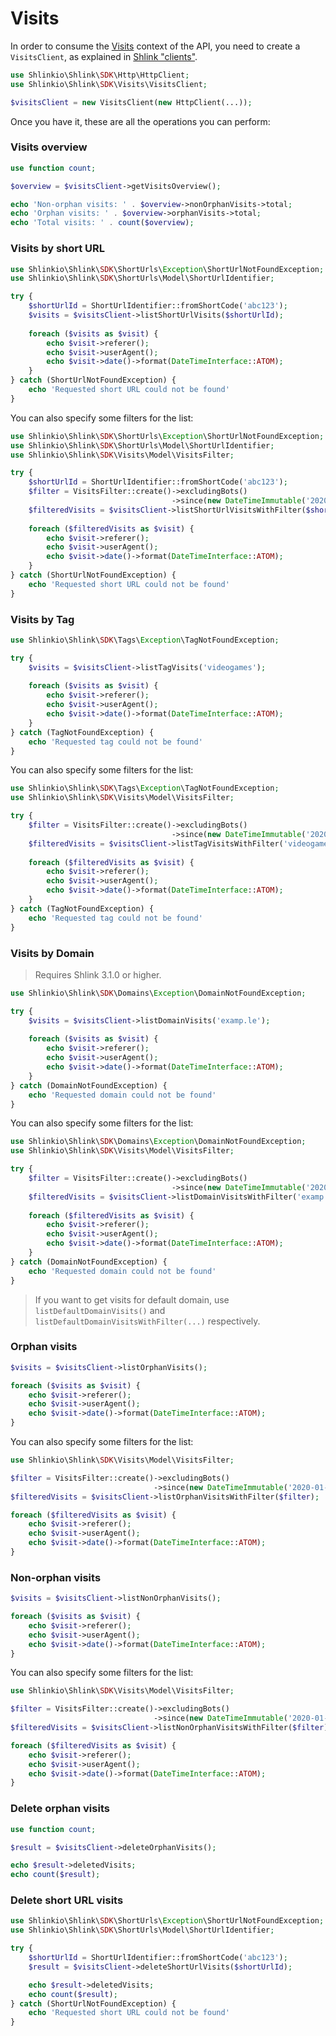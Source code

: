 # Visits

In order to consume the [Visits](https://api-spec.shlink.io/#/Visits) context of the API, you need to create a `VisitsClient`, as explained in [Shlink "clients"](/shlink-clients).

```php
use Shlinkio\Shlink\SDK\Http\HttpClient;
use Shlinkio\Shlink\SDK\Visits\VisitsClient;

$visitsClient = new VisitsClient(new HttpClient(...));
```

Once you have it, these are all the operations you can perform:

### Visits overview

```php
use function count;

$overview = $visitsClient->getVisitsOverview();

echo 'Non-orphan visits: ' . $overview->nonOrphanVisits->total;
echo 'Orphan visits: ' . $overview->orphanVisits->total;
echo 'Total visits: ' . count($overview);
```

### Visits by short URL

```php
use Shlinkio\Shlink\SDK\ShortUrls\Exception\ShortUrlNotFoundException;
use Shlinkio\Shlink\SDK\ShortUrls\Model\ShortUrlIdentifier;

try {
    $shortUrlId = ShortUrlIdentifier::fromShortCode('abc123');
    $visits = $visitsClient->listShortUrlVisits($shortUrlId);
    
    foreach ($visits as $visit) {
        echo $visit->referer();
        echo $visit->userAgent();
        echo $visit->date()->format(DateTimeInterface::ATOM);
    }
} catch (ShortUrlNotFoundException) {
    echo 'Requested short URL could not be found'
}
```

You can also specify some filters for the list:

```php
use Shlinkio\Shlink\SDK\ShortUrls\Exception\ShortUrlNotFoundException;
use Shlinkio\Shlink\SDK\ShortUrls\Model\ShortUrlIdentifier;
use Shlinkio\Shlink\SDK\Visits\Model\VisitsFilter;

try {
    $shortUrlId = ShortUrlIdentifier::fromShortCode('abc123');
    $filter = VisitsFilter::create()->excludingBots()
                                    ->since(new DateTimeImmutable('2020-01-01'))
    $filteredVisits = $visitsClient->listShortUrlVisitsWithFilter($shortUrlId, $filter);
    
    foreach ($filteredVisits as $visit) {
        echo $visit->referer();
        echo $visit->userAgent();
        echo $visit->date()->format(DateTimeInterface::ATOM);
    }
} catch (ShortUrlNotFoundException) {
    echo 'Requested short URL could not be found'
}
```

### Visits by Tag

```php
use Shlinkio\Shlink\SDK\Tags\Exception\TagNotFoundException;

try {
    $visits = $visitsClient->listTagVisits('videogames');
    
    foreach ($visits as $visit) {
        echo $visit->referer();
        echo $visit->userAgent();
        echo $visit->date()->format(DateTimeInterface::ATOM);
    }
} catch (TagNotFoundException) {
    echo 'Requested tag could not be found'
}
```

You can also specify some filters for the list:

```php
use Shlinkio\Shlink\SDK\Tags\Exception\TagNotFoundException;
use Shlinkio\Shlink\SDK\Visits\Model\VisitsFilter;

try {
    $filter = VisitsFilter::create()->excludingBots()
                                    ->since(new DateTimeImmutable('2020-01-01'))
    $filteredVisits = $visitsClient->listTagVisitsWithFilter('videogames', $filter);
    
    foreach ($filteredVisits as $visit) {
        echo $visit->referer();
        echo $visit->userAgent();
        echo $visit->date()->format(DateTimeInterface::ATOM);
    }
} catch (TagNotFoundException) {
    echo 'Requested tag could not be found'
}
```

### Visits by Domain

> Requires Shlink 3.1.0 or higher.

```php
use Shlinkio\Shlink\SDK\Domains\Exception\DomainNotFoundException;

try {
    $visits = $visitsClient->listDomainVisits('examp.le');
    
    foreach ($visits as $visit) {
        echo $visit->referer();
        echo $visit->userAgent();
        echo $visit->date()->format(DateTimeInterface::ATOM);
    }
} catch (DomainNotFoundException) {
    echo 'Requested domain could not be found'
}
```

You can also specify some filters for the list:

```php
use Shlinkio\Shlink\SDK\Domains\Exception\DomainNotFoundException;
use Shlinkio\Shlink\SDK\Visits\Model\VisitsFilter;

try {
    $filter = VisitsFilter::create()->excludingBots()
                                    ->since(new DateTimeImmutable('2020-01-01'))
    $filteredVisits = $visitsClient->listDomainVisitsWithFilter('examp.le', $filter);
    
    foreach ($filteredVisits as $visit) {
        echo $visit->referer();
        echo $visit->userAgent();
        echo $visit->date()->format(DateTimeInterface::ATOM);
    }
} catch (DomainNotFoundException) {
    echo 'Requested domain could not be found'
}
```

> If you want to get visits for default domain, use `listDefaultDomainVisits()` and `listDefaultDomainVisitsWithFilter(...)` respectively.

### Orphan visits

```php
$visits = $visitsClient->listOrphanVisits();

foreach ($visits as $visit) {
    echo $visit->referer();
    echo $visit->userAgent();
    echo $visit->date()->format(DateTimeInterface::ATOM);
}
```

You can also specify some filters for the list:

```php
use Shlinkio\Shlink\SDK\Visits\Model\VisitsFilter;

$filter = VisitsFilter::create()->excludingBots()
                                ->since(new DateTimeImmutable('2020-01-01'))
$filteredVisits = $visitsClient->listOrphanVisitsWithFilter($filter);

foreach ($filteredVisits as $visit) {
    echo $visit->referer();
    echo $visit->userAgent();
    echo $visit->date()->format(DateTimeInterface::ATOM);
}
```

### Non-orphan visits

```php
$visits = $visitsClient->listNonOrphanVisits();

foreach ($visits as $visit) {
    echo $visit->referer();
    echo $visit->userAgent();
    echo $visit->date()->format(DateTimeInterface::ATOM);
}
```

You can also specify some filters for the list:

```php
use Shlinkio\Shlink\SDK\Visits\Model\VisitsFilter;

$filter = VisitsFilter::create()->excludingBots()
                                ->since(new DateTimeImmutable('2020-01-01'))
$filteredVisits = $visitsClient->listNonOrphanVisitsWithFilter($filter);

foreach ($filteredVisits as $visit) {
    echo $visit->referer();
    echo $visit->userAgent();
    echo $visit->date()->format(DateTimeInterface::ATOM);
}
```

### Delete orphan visits

```php
use function count;

$result = $visitsClient->deleteOrphanVisits();

echo $result->deletedVisits;
echo count($result);
```

### Delete short URL visits

```php
use Shlinkio\Shlink\SDK\ShortUrls\Exception\ShortUrlNotFoundException;
use Shlinkio\Shlink\SDK\ShortUrls\Model\ShortUrlIdentifier;

try {
    $shortUrlId = ShortUrlIdentifier::fromShortCode('abc123');
    $result = $visitsClient->deleteShortUrlVisits($shortUrlId);

    echo $result->deletedVisits;
    echo count($result);
} catch (ShortUrlNotFoundException) {
    echo 'Requested short URL could not be found'
}
```
